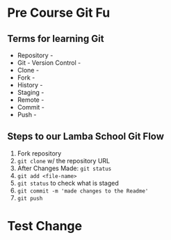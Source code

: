 # Pre Course Git Fu

## Terms for learning Git
 * Repository - 
 * Git - Version Control - 
 * Clone - 
 * Fork -
 * History -
 * Staging -
 * Remote - 
 * Commit -
 * Push -

## Steps to our Lamba School Git Flow
1. Fork repository
2. `git clone` w/ the repository URL 
3. After Changes Made: `git status`
4. `git add <file-name>` 
5. `git status` to check what is staged
6. `git commit -m 'made changes to the Readme'`
7. `git push`

# Test Change